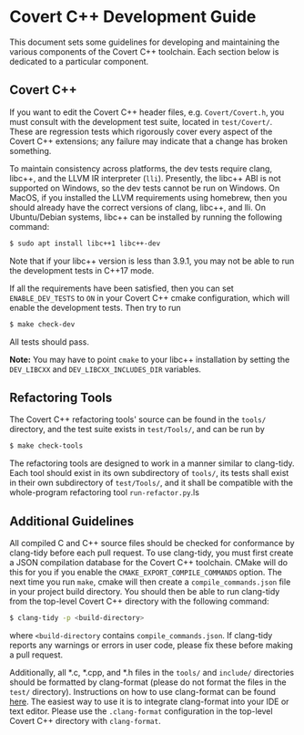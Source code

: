 Covert C++ Development Guide
============================

This document sets some guidelines for developing and maintaining
the various components of the Covert C++ toolchain. Each section
below is dedicated to a particular component.

Covert C++
-----------------------

If you want to edit the Covert C++ header files, e.g. `Covert/Covert.h`,
you must consult with the development test suite, located in
`test/Covert/`. These are regression tests which rigorously cover
every aspect of the Covert C++ extensions; any failure may indicate that
a change has broken something.

To maintain consistency across platforms, the dev tests require clang,
libc++, and the LLVM IR interpreter (`lli`). Presently, the libc++ ABI
is not supported on Windows, so the dev tests cannot be run on Windows.
On MacOS, if you installed the LLVM requirements using homebrew, then you
should already have the correct versions of clang, libc++, and lli. On
Ubuntu/Debian systems, libc++ can be installed by running the following command:
```bash
$ sudo apt install libc++1 libc++-dev
```
Note that if your libc++ version is less than 3.9.1, you may not be able to run
the development tests in C++17 mode.

If all the requirements have been satisfied, then you can set `ENABLE_DEV_TESTS`
to `ON` in your Covert C++ cmake configuration, which will enable the development
tests. Then try to run
```bash
$ make check-dev
```
All tests should pass.

**Note:** You may have to point `cmake` to your libc++ installation by setting
the `DEV_LIBCXX` and `DEV_LIBCXX_INCLUDES_DIR` variables.

Refactoring Tools
-----------------------

The Covert C++ refactoring tools' source can be found in the `tools/` directory,
and the test suite exists in `test/Tools/`, and can be run by
```bash
$ make check-tools
```
The refactoring tools are designed to work in a manner similar to clang-tidy.
Each tool should exist in its own subdirectory of `tools/`, its tests shall
exist in their own subdirectory of `test/Tools/`, and it shall be compatible
with the whole-program refactoring tool `run-refactor.py`.ls

Additional Guidelines
-----------------------

All compiled C and C++ source files should be checked for conformance by
clang-tidy before each pull request. To use clang-tidy, you must first create a
JSON compilation database for the Covert C++ toolchain. CMake will do this for
you if you enable the `CMAKE_EXPORT_COMPILE_COMMANDS` option. The next time you
run `make`, cmake will then create a `compile_commands.json` file in your
project build directory. You should then be able to run clang-tidy from the
top-level Covert C++ directory with the following command:
```bash
$ clang-tidy -p <build-directory>
```
where `<build-directory` contains `compile_commands.json`. If clang-tidy
reports any warnings or errors in user code, please fix these before making a
pull request.

Additionally, all *.c, *.cpp, and *.h files in the `tools/` and `include/`
directories should be formatted by clang-format (please do not format the files
in the `test/` directory). Instructions on how to use clang-format can be found
[here](https://clang.llvm.org/docs/ClangFormat.html). The easiest way to use it
is to integrate clang-format into your IDE or text editor. Please use the
`.clang-format` configuration in the top-level Covert C++ directory with
`clang-format`.
